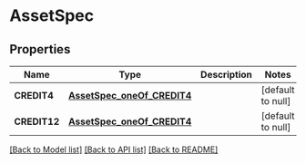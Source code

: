 # AssetSpec
## Properties

| Name | Type | Description | Notes |
|------------ | ------------- | ------------- | -------------|
| **CREDIT4** | [**AssetSpec_oneOf_CREDIT4**](AssetSpec_oneOf_CREDIT4.md) |  | [default to null] |
| **CREDIT12** | [**AssetSpec_oneOf_CREDIT4**](AssetSpec_oneOf_CREDIT4.md) |  | [default to null] |

[[Back to Model list]](../README.md#documentation-for-models) [[Back to API list]](../README.md#documentation-for-api-endpoints) [[Back to README]](../README.md)

